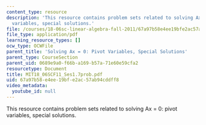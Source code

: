```yaml
---
content_type: resource
description: 'This resource contains problem sets related to solving Ax = 0: pivot
  variables, special solutions.'
file: /courses/18-06sc-linear-algebra-fall-2011/67a97b58e4ee19bfe2ac57ab94cddff8_MIT18_06SCF11_Ses1.7prob.pdf
file_type: application/pdf
learning_resource_types: []
ocw_type: OCWFile
parent_title: 'Solving Ax = 0: Pivot Variables, Special Solutions'
parent_type: CourseSection
parent_uid: 0689e9a0-f66b-a169-b57a-71e60e59cfa2
resourcetype: Document
title: MIT18_06SCF11_Ses1.7prob.pdf
uid: 67a97b58-e4ee-19bf-e2ac-57ab94cddff8
video_metadata:
  youtube_id: null
---
```

This resource contains problem sets related to solving Ax = 0: pivot variables, special solutions.


